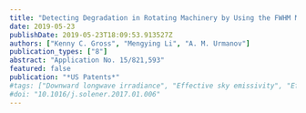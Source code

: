 ```yaml
---
title: "Detecting Degradation in Rotating Machinery by Using the FWHM Metric to Analyze a Vibrational Spectral Density Distribution"
date: 2019-05-23
publishDate: 2019-05-23T18:09:53.913527Z
authors: ["Kenny C. Gross", "Mengying Li", "A. M. Urmanov"]
publication_types: ["8"]
abstract: "Application No. 15/821,593"
featured: false
publication: "*US Patents*"
#tags: ["Downward longwave irradiance", "Effective sky emissivity", "Effective sky temperature", "Parametric modeling"]
#doi: "10.1016/j.solener.2017.01.006"
---
```

